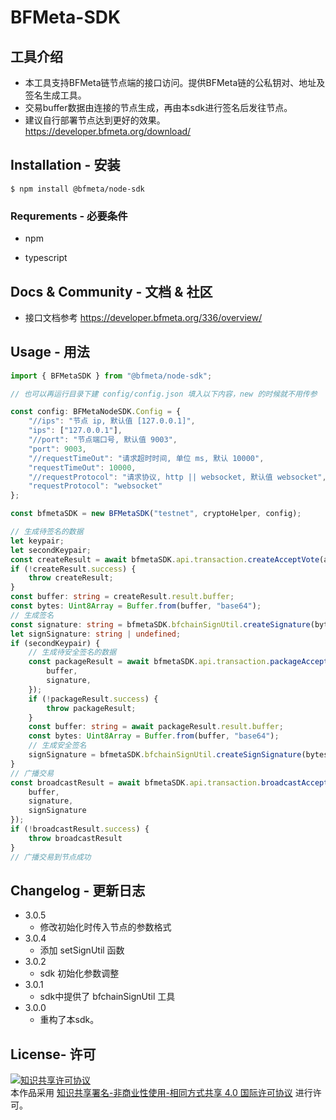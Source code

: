 # BFMeta-SDK

## 工具介绍

- 本工具支持BFMeta链节点端的接口访问。提供BFMeta链的公私钥对、地址及签名生成工具。
- 交易buffer数据由连接的节点生成，再由本sdk进行签名后发往节点。
- 建议自行部署节点达到更好的效果。 https://developer.bfmeta.org/download/
## Installation - 安装

 `$ npm install @bfmeta/node-sdk`

### Requrements - 必要条件

*   npm

*   typescript

## Docs & Community - 文档 & 社区

- 接口文档参考 https://developer.bfmeta.org/336/overview/


## Usage - 用法

```ts
import { BFMetaSDK } from "@bfmeta/node-sdk";

// 也可以再运行目录下建 config/config.json 填入以下内容，new 的时候就不用传参

const config: BFMetaNodeSDK.Config = {
    "//ips": "节点 ip, 默认值 [127.0.0.1]",
    "ips": ["127.0.0.1"],
    "//port": "节点端口号, 默认值 9003",
    "port": 9003,
    "//requestTimeOut": "请求超时时间, 单位 ms, 默认 10000",
    "requestTimeOut": 10000,
    "//requestProtocol": "请求协议, http || websocket, 默认值 websocket",
    "requestProtocol": "websocket"
};

const bfmetaSDK = new BFMetaSDK("testnet", cryptoHelper, config);

// 生成待签名的数据
let keypair;
let secondKeypair;
const createResult = await bfmetaSDK.api.transaction.createAcceptVote(argv);
if (!createResult.success) {
    throw createResult;
}
const buffer: string = createResult.result.buffer;
const bytes: Uint8Array = Buffer.from(buffer, "base64");
// 生成签名
const signature: string = bfmetaSDK.bfchainSignUtil.createSignature(bytes, keypair.secretKey);
let signSignature: string | undefined;
if (secondKeypair) {
    // 生成待安全签名的数据
    const packageResult = await bfmetaSDK.api.transaction.packageAcceptVote({
        buffer,
        signature,
    });
    if (!packageResult.success) {
        throw packageResult;
    }
    const buffer: string = await packageResult.result.buffer;
    const bytes: Uint8Array = Buffer.from(buffer, "base64");
    // 生成安全签名
    signSignature = bfmetaSDK.bfchainSignUtil.createSignSignature(bytes, secondKeypair.secretKey);
}
// 广播交易
const broadcastResult = await bfmetaSDK.api.transaction.broadcastAcceptVote({
    buffer,
    signature,
    signSignature
});
if (!broadcastResult.success) {
    throw broadcastResult
}
// 广播交易到节点成功
```

## Changelog - 更新日志
-   3.0.5
    - 修改初始化时传入节点的参数格式
-   3.0.4
    - 添加 setSignUtil 函数
-   3.0.2
    - sdk 初始化参数调整
-   3.0.1
    - sdk中提供了 bfchainSignUtil 工具
-   3.0.0
    - 重构了本sdk。

## License- 许可

<a rel="license" href="https://creativecommons.org/licenses/by-nc-sa/4.0/"><img alt="知识共享许可协议" style="border-width:0" src="https://i.creativecommons.org/l/by-nc-sa/4.0/88x31.png" /></a><br />本作品采用 <a rel="license" href="https://creativecommons.org/licenses/by-nc-sa/4.0/">知识共享署名-非商业性使用-相同方式共享 4.0 国际许可协议</a> 进行许可。
